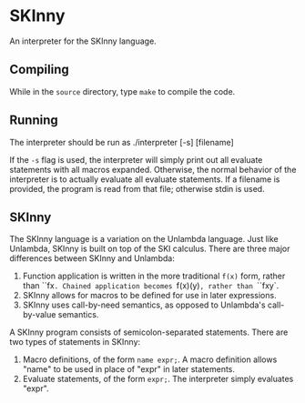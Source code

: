 SKInny
======

An interpreter for the SKInny language.

Compiling
---------
While in the `source` directory, type `make` to compile the code.

Running
-------
The interpreter should be run as
	./interpreter [-s] [filename]

If the `-s` flag is used, the interpreter will simply print out all
evaluate statements with all macros expanded. Otherwise, the normal
behavior of the interpreter is to actually evaluate all evaluate
statements. If a filename is provided, the program is read from that file;
otherwise stdin is used.

SKInny
------
The SKInny language is a variation on the Unlambda language. Just like
Unlambda, SKInny is built on top of the SKI calculus. There are three major
differences between SKInny and Unlambda:
1. Function application is written in the more traditional `f(x)` form, rather
   than ``fx`. Chained application becomes `f(x)(y)`, rather than `\`\`fxy`. 
2. SKInny allows for macros to be defined for use in later expressions.
3. SKInny uses call-by-need semantics, as opposed to Unlambda's call-by-value
   semantics.

A SKInny program consists of semicolon-separated statements. There are two
types of statements in SKInny:
1. Macro definitions, of the form `name expr;`. A macro definition allows
   "name" to be used in place of "expr" in later statements.
2. Evaluate statements, of the form `expr;`. The interpreter simply evaluates
   "expr".

